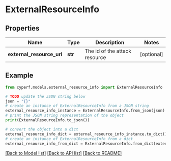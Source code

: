 # ExternalResourceInfo


## Properties

Name | Type | Description | Notes
------------ | ------------- | ------------- | -------------
**external_resource_url** | **str** | The id of the attack resource | [optional] 

## Example

```python
from cyperf.models.external_resource_info import ExternalResourceInfo

# TODO update the JSON string below
json = "{}"
# create an instance of ExternalResourceInfo from a JSON string
external_resource_info_instance = ExternalResourceInfo.from_json(json)
# print the JSON string representation of the object
print(ExternalResourceInfo.to_json())

# convert the object into a dict
external_resource_info_dict = external_resource_info_instance.to_dict()
# create an instance of ExternalResourceInfo from a dict
external_resource_info_from_dict = ExternalResourceInfo.from_dict(external_resource_info_dict)
```
[[Back to Model list]](../README.md#documentation-for-models) [[Back to API list]](../README.md#documentation-for-api-endpoints) [[Back to README]](../README.md)


